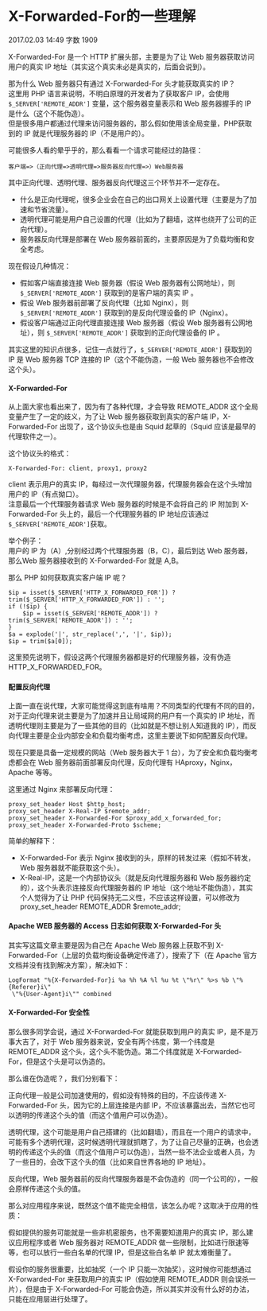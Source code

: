 # X-Forwarded-For的一些理解

2017.02.03 14:49  字数 1909 

X-Forwarded-For 是一个 HTTP 扩展头部，主要是为了让 Web 服务器获取访问用户的真实 IP 地址（其实这个真实未必是真实的，后面会说到）。

那为什么 Web 服务器只有通过 X-Forwarded-For 头才能获取真实的 IP？  
这里用 PHP 语言来说明，不明白原理的开发者为了获取客户 IP，会使用 `$_SERVER['REMOTE_ADDR']` 变量，这个服务器变量表示和 Web 服务器握手的 IP 是什么（这个不能伪造）。  
但是很多用户都通过代理来访问服务器的，那么假如使用该全局变量，PHP获取到的 IP 就是代理服务器的 IP（不是用户的）。

可能很多人看的晕乎乎的，那么看看一个请求可能经过的路径：

    客户端=>（正向代理=>透明代理=>服务器反向代理=>）Web服务器

其中正向代理、透明代理、服务器反向代理这三个环节并不一定存在。

* 什么是正向代理呢，很多企业会在自己的出口网关上设置代理（主要是为了加速和节省流量）。
* 透明代理可能是用户自己设置的代理（比如为了翻墙，这样也绕开了公司的正向代理）。
* 服务器反向代理是部署在 Web 服务器前面的，主要原因是为了负载均衡和安全考虑。

现在假设几种情况：

* 假如客户端直接连接 Web 服务器（假设 Web 服务器有公网地址），则 `$_SERVER['REMOTE_ADDR']` 获取到的是客户端的真实 IP 。
* 假设 Web 服务器前部署了反向代理（比如 Nginx），则 `$_SERVER['REMOTE_ADDR']` 获取到的是反向代理设备的 IP（Nginx）。
* 假设客户端通过正向代理直接连接 Web 服务器（假设 Web 服务器有公网地址），则 `$_SERVER['REMOTE_ADDR']` 获取到的正向代理设备的 IP 。

其实这里的知识点很多，记住一点就行了，`$_SERVER['REMOTE_ADDR']` 获取到的 IP 是 Web 服务器 TCP 连接的 IP（这个不能伪造，一般 Web 服务器也不会修改这个头）。

#### X-Forwarded-For

从上面大家也看出来了，因为有了各种代理，才会导致 REMOTE_ADDR 这个全局变量产生了一定的歧义，为了让 Web 服务器获取到真实的客户端 IP，X-Forwarded-For 出现了，这个协议头也是由 Squid 起草的（Squid 应该是最早的代理软件之一）。

这个协议头的格式：

    X-Forwarded-For: client, proxy1, proxy2

client 表示用户的真实 IP，每经过一次代理服务器，代理服务器会在这个头增加用户的 IP（有点拗口）。  
注意最后一个代理服务器请求 Web 服务器的时候是不会将自己的 IP 附加到 X-Forwarded-For 头上的，最后一个代理服务器的 IP 地址应该通过`$_SERVER['REMOTE_ADDR']`获取。

举个例子：  
用户的 IP 为（A）,分别经过两个代理服务器（B，C），最后到达 Web 服务器，那么Web 服务器接收到的 X-Forwarded-For 就是 A,B。

那么 PHP 如何获取真实客户端 IP 呢？

    $ip = isset($_SERVER['HTTP_X_FORWARDED_FOR']) ? trim($_SERVER['HTTP_X_FORWARDED_FOR']) : '';
    if (!$ip) {
        $ip = isset($_SERVER['REMOTE_ADDR']) ? trim($_SERVER['REMOTE_ADDR']) : '';
    }
    $a = explode('|', str_replace(',', '|', $ip));
    $ip = trim($a[0]);

这里预先说明下，假设这两个代理服务器都是好的代理服务器，没有伪造 HTTP_X_FORWARDED_FOR。

#### 配置反向代理

上面一直在说代理，大家可能觉得这到底有啥用？不同类型的代理有不同的目的，对于正向代理来说主要是为了加速并且让局域网的用户有一个真实的 IP 地址，而透明代理则主要是为了一些其他的目的（比如就是不想让别人知道我的 IP），而反向代理主要是企业内部安全和负载均衡考虑，这里主要说下如何配置反向代理。

现在只要是具备一定规模的网站（Web 服务器大于 1 台），为了安全和负载均衡考虑都会在 Web 服务器前面部署反向代理，反向代理有 HAproxy，Nginx，Apache 等等。

这里通过 Nginx 来部署反向代理：

    proxy_set_header Host $http_host;
    proxy_set_header X-Real-IP $remote_addr;
    proxy_set_header X-Forwarded-For $proxy_add_x_forwarded_for;
    proxy_set_header X-Forwarded-Proto $scheme;

简单的解释下：

* X-Forwarded-For 表示 Nginx 接收到的头，原样的转发过来（假如不转发，Web 服务器就不能获取这个头）。
* X-Real-IP，这是一个内部协议头（就是反向代理服务器和 Web 服务器约定的），这个头表示连接反向代理服务器的 IP 地址（这个地址不能伪造），其实个人觉得为了让 PHP 代码保持无二义性，不应该这样设置，可以修改为 proxy_set_header REMOTE_ADDR $remote_addr;

#### Apache WEB 服务器的 Access 日志如何获取 X-Forwarded-For 头

其实写这篇文章主要是因为自己在 Apache Web 服务器上获取不到 X-Forwarded-For（上层的负载均衡设备确定传递了），搜索了下（在 Apache 官方文档并没有找到解决方案），解决如下：

    LogFormat "%{X-Forwarded-For}i %a %h %A %l %u %t \"%r\" %>s %b \"%{Referer}i\"
     \"%{User-Agent}i\"" combined

#### X-Forwarded-For 安全性

那么很多同学会说，通过 X-Forwarded-For 就能获取到用户的真实 IP，是不是万事大吉了，对于 Web 服务器来说，安全有两个纬度，第一个纬度是 REMOTE_ADDR 这个头，这个头不能伪造。第二个纬度就是 X-Forwarded-For，但是这个头是可以伪造的。

那么谁在伪造呢？，我们分别看下：

正向代理一般是公司加速使用的，假如没有特殊的目的，不应该传递 X-Forwarded-For 头，因为它的上层连接是内部 IP，不应该暴露出去，当然它也可以透明的传递这个头的值（而这个值用户可以伪造）。

透明代理，这个可能是用户自己搭建的（比如翻墙），而且在一个用户的请求中，可能有多个透明代理，这时候透明代理就抓瞎了，为了让自己尽量的正确，也会透明的传递这个头的值（而这个值用户可以伪造），当然一些不法企业或者人员，为了一些目的，会改下这个头的值（比如来自世界各地的 IP 地址）。

反向代理，Web 服务器前的反向代理服务器是不会伪造的（同一个公司的），一般会原样传递这个头的值。

那么对应用程序来说，既然这个值不能完全相信，该怎么办呢？这取决于应用的性质：

假如提供的服务可能就是一些非机密服务，也不需要知道用户的真实 IP，那么建议应用程序或者 Web 服务器对 REMOTE_ADDR 做一些限制，比如进行限速等等，也可以放行一些白名单的代理 IP，但是这些白名单 IP 就太难衡量了。

假设你的服务很重要，比如抽奖（一个 IP 只能一次抽奖），这时候你可能想通过 X-Forwarded-For 来获取用户的真实 IP（假如使用 REMOTE_ADDR 则会误杀一片），但是由于 X-Forwarded-For 可能会伪造，所以其实并没有什么好的办法，只能在应用层进行处理了。

